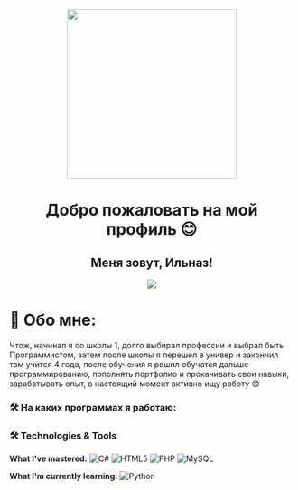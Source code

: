 <div align="center">
  <img height="300" src="https://github.com/Rock4ik/Rock4ik/blob/main/ukinami-yuzuhas-pixelated-lofi-moewalls-com.gif" />
</div>

###

<h1 align="center">Добро пожаловать на мой профиль 😊</h1>

###

<h2 align="center">Меня зовут, Ильназ!</h1>

<div align="center">
  <img src="https://visitor-badge.laobi.icu/badge?page_id=rock4ik.rock4ik&"  />
</div>

# 💫 Обо мне:
Чтож, начинал я со школы 1, долго выбирал профессии и выбрал быть Программистом, затем после школы я перешел в универ и закончил там учится 4 года, после обучения я решил обучатся дальше программированию, пополнять портфолио и прокачивать свои навыки, зарабатывать опыт, в настоящий момент активно ищу работу 😊<br>

###
<h3 align="left">🛠 На каких программах я работаю:</h3>

###
### 🛠️ Technologies & Tools

**What I've mastered:**
![C#](https://img.shields.io/badge/C%23-239120?style=for-the-badge&logo=c-sharp&logoColor=white)
![HTML5](https://img.shields.io/badge/HTML5-E34F26?style=for-the-badge&logo=html5&logoColor=white)
![PHP](https://img.shields.io/badge/PHP-777BB4?style=for-the-badge&logo=php&logoColor=white)
![MySQL](https://img.shields.io/badge/MySQL-4479A1?style=for-the-badge&logo=mysql&logoColor=white)

**What I'm currently learning:**
![Python](https://img.shields.io/badge/Python-3776AB?style=for-the-badge&logo=python&logoColor=white)
